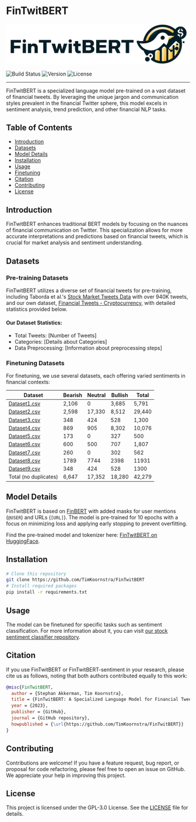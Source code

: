 # FinTwitBERT

![FinTwitBERT Logo](img/logo.png)

![Build Status](https://img.shields.io/badge/build-passing-brightgreen)
![Version](https://img.shields.io/badge/version-1.0.0-blue)
![License](https://img.shields.io/badge/license-GPL--3.0-orange)

---

FinTwitBERT is a specialized language model pre-trained on a vast dataset of financial tweets. By leveraging the unique jargon and communication styles prevalent in the financial Twitter sphere, this model excels in sentiment analysis, trend prediction, and other financial NLP tasks.

## Table of Contents
- [Introduction](#introduction)
- [Datasets](#datasets)
- [Model Details](#model-details)
- [Installation](#installation)
- [Usage](#usage)
- [Finetuning](#finetuning-datasets)
- [Citation](#citation)
- [Contributing](#contributing)
- [License](#license)

## Introduction
FinTwitBERT enhances traditional BERT models by focusing on the nuances of financial communication on Twitter. This specialization allows for more accurate interpretations and predictions based on financial tweets, which is crucial for market analysis and sentiment understanding.

## Datasets
### Pre-training Datasets
FinTwitBERT utilizes a diverse set of financial tweets for pre-training, including Taborda et al.'s [Stock Market Tweets Data](https://ieee-dataport.org/open-access/stock-market-tweets-data) with over 940K tweets, and our own dataset, [Financial Tweets - Cryptocurrency](https://huggingface.co/datasets/StephanAkkerman/financial-tweets-crypto), with detailed statistics provided below.

#### Our Dataset Statistics:
- Total Tweets: [Number of Tweets]
- Categories: [Details about Categories]
- Data Preprocessing: [Information about preprocessing steps]

### Finetuning Datasets
For finetuning, we use several datasets, each offering varied sentiments in financial contexts:

| Dataset | Bearish | Neutral | Bullish | Total |
|---------|---------|---------|---------|-------|
| [Dataset1.csv](https://www.kaggle.com/yash612/stockmarket-sentiment-dataset) | 2,106 | 0 | 3,685 | 5,791 |
| [Dataset2.csv](https://www.kaggle.com/chenxidong/stock-tweet-sentiment-dataset) | 2,598 | 17,330 | 8,512 | 29,440 |
| [Dataset3.csv](https://www.kaggle.com/utkarshxy/stock-markettweets-lexicon-data) | 348 | 424 | 528 | 1,300 |
| [Dataset4.csv](https://www.kaggle.com/mattgilgo/stock-related-tweet-sentiment) | 869 | 905 | 8,302 | 10,076 |
| [Dataset5.csv](https://github.com/surge-ai/stock-sentiment/blob/main/sentiment.csv) | 173 | 0 | 327 | 500 |
| [Dataset6.csv](https://github.com/poojathakoor/twitter-stock-sentiment/tree/master/twitter_stock_sentiment/training_data) | 600 | 500 | 707 | 1,807 |
| [Dataset7.csv](https://github.com/surge-ai/crypto-sentiment/blob/main/sentiment.csv) | 260 | 0 | 302 | 562 |
| [Dataset8.csv](https://huggingface.co/datasets/zeroshot/twitter-financial-news-sentiment) | 1789 | 7744 | 2398 | 11931 |
| [Dataset9.csv](https://ieee-dataport.org/open-access/stock-market-tweets-data) | 348 | 424 | 528 | 1300 |
| Total (no duplicates) | 6,647 | 17,352 | 18,280 | 42,279 |

## Model Details
FinTwitBERT is based on [FinBERT](https://huggingface.co/ProsusAI/finbert) with added masks for user mentions (`@USER`) and URLs (`[URL]`). The model is pre-trained for 10 epochs with a focus on minimizing loss and applying early stopping to prevent overfitting.

Find the pre-trained model and tokenizer here: [FinTwitBERT on HuggingFace](https://huggingface.co/StephanAkkerman/FinTwitBERT).

## Installation
```bash
# Clone this repository
git clone https://github.com/TimKoornstra/FinTwitBERT
# Install required packages
pip install -r requirements.txt
```

## Usage
The model can be finetuned for specific tasks such as sentiment classification. For more information about it, you can visit [our stock sentiment classifier repository](https://github.com/TimKoornstra/stock-sentiment-classifier).

## Citation
If you use FinTwitBERT or FinTwitBERT-sentiment in your research, please cite us as follows, noting that both authors contributed equally to this work:

```bibtex
@misc{FinTwitBERT,
  author = {Stephan Akkerman, Tim Koornstra},
  title = {FinTwitBERT: A Specialized Language Model for Financial Tweets},
  year = {2023},
  publisher = {GitHub},
  journal = {GitHub repository},
  howpublished = {\url{https://github.com/TimKoornstra/FinTwitBERT}}
}
```

## Contributing
Contributions are welcome! If you have a feature request, bug report, or proposal for code refactoring, please feel free to open an issue on GitHub. We appreciate your help in improving this project.

## License
This project is licensed under the GPL-3.0 License. See the [LICENSE](LICENSE) file for details.
